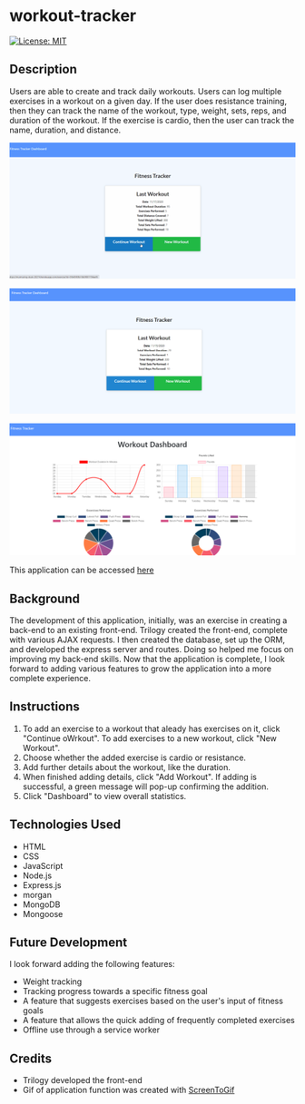 # workout-tracker
[![License: MIT](https://img.shields.io/badge/License-MIT-yellow.svg)](https://opensource.org/licenses/MIT)

## Description
Users are able to create and track daily workouts. Users can log multiple exercises in a workout on a given day. If the user does resistance training, then they can track the name of the workout, type, weight, sets, reps, and duration of the workout. If the exercise is cardio, then the user can track the name, duration, and distance. 

![Gif of working application](./public/assets/img/tracker_example.gif)

![Screenshot of landing page](./public/assets/img/landing-page.png)

![Screenshot of stats page](./public/assets/img/dashboard.png)

This application can be accessed [here](https://murmuring-dusk-28274.herokuapp.com/)

## Background
The development of this application, initially, was an exercise in creating a back-end to an existing front-end. Trilogy created the front-end, complete with various AJAX requests. I then created the database, set up the ORM, and developed the express server and routes. Doing so helped me focus on improving my back-end skills. Now that the application is complete, I look forward to adding various features to grow the application into a more complete experience.

## Instructions
1. To add an exercise to a workout that aleady has exercises on it, click "Continue oWrkout". To add exercises to a new workout, click "New Workout". 
2. Choose whether the added exercise is cardio or resistance. 
3. Add further details about the workout, like the duration.
4. When finished adding details, click "Add Workout". If adding is successful, a green message will pop-up confirming the addition.
5. Click "Dashboard" to view overall statistics. 

## Technologies Used
- HTML
- CSS
- JavaScript
- Node.js
- Express.js
- morgan
- MongoDB
- Mongoose

## Future Development
I look forward adding the following features:
- Weight tracking
- Tracking progress towards a specific fitness goal
- A feature that suggests exercises based on the user's input of fitness goals 
- A feature that allows the quick adding of frequently completed exercises
- Offline use through a service worker

## Credits
- Trilogy developed the front-end
- Gif of application function was created with [ScreenToGif](https://www.screentogif.com/)